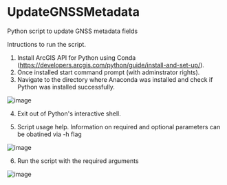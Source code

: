 # UpdateGNSSMetadata
Python script to update GNSS metadata fields

Intructions to run the script.
1. Install ArcGIS API for Python using Conda (https://developers.arcgis.com/python/guide/install-and-set-up/).
2. Once installed start command prompt (with adminstrator rights). 
3. Navigate to the directory where Anaconda was installed and check if Python was installed successfully.

![image](https://cloud.githubusercontent.com/assets/26557666/24469021/ee2dbbee-146e-11e7-8984-00cbf690b5ca.png)

4. Exit out of Python's interactive shell.



5. Script usage help. Information on required and optional parameters can be obatined via -h flag

![image](https://cloud.githubusercontent.com/assets/26557666/25095134/2598c5b2-234f-11e7-85d2-90134e827e0e.png)




6. Run the script with the required arguments 

![image](https://cloud.githubusercontent.com/assets/26557666/24468810/50a42264-146e-11e7-93c3-6bc4f8f92603.png)



